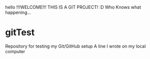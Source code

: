 hello
!!!WELCOME!!!
THIS IS A GIT PROJECT! :D
Who Knows what happening...

# gitTest
Repository for testing my Git/GitHub setup
A line I wrote on my local computer  
